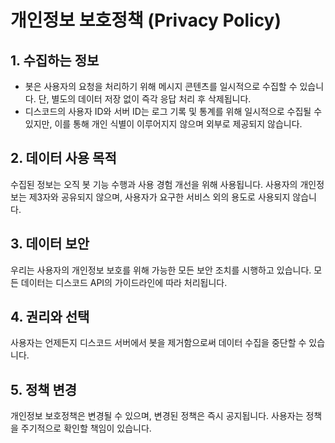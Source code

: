 # 개인정보 보호정책 (Privacy Policy)

## 1. 수집하는 정보
- 봇은 사용자의 요청을 처리하기 위해 메시지 콘텐츠를 일시적으로 수집할 수 있습니다. 단, 별도의 데이터 저장 없이 즉각 응답 처리 후 삭제됩니다.
- 디스코드의 사용자 ID와 서버 ID는 로그 기록 및 통계를 위해 일시적으로 수집될 수 있지만, 이를 통해 개인 식별이 이루어지지 않으며 외부로 제공되지 않습니다.

## 2. 데이터 사용 목적
수집된 정보는 오직 봇 기능 수행과 사용 경험 개선을 위해 사용됩니다. 사용자의 개인정보는 제3자와 공유되지 않으며, 사용자가 요구한 서비스 외의 용도로 사용되지 않습니다.

## 3. 데이터 보안
우리는 사용자의 개인정보 보호를 위해 가능한 모든 보안 조치를 시행하고 있습니다. 모든 데이터는 디스코드 API의 가이드라인에 따라 처리됩니다.

## 4. 권리와 선택
사용자는 언제든지 디스코드 서버에서 봇을 제거함으로써 데이터 수집을 중단할 수 있습니다.

## 5. 정책 변경
개인정보 보호정책은 변경될 수 있으며, 변경된 정책은 즉시 공지됩니다. 사용자는 정책을 주기적으로 확인할 책임이 있습니다.

